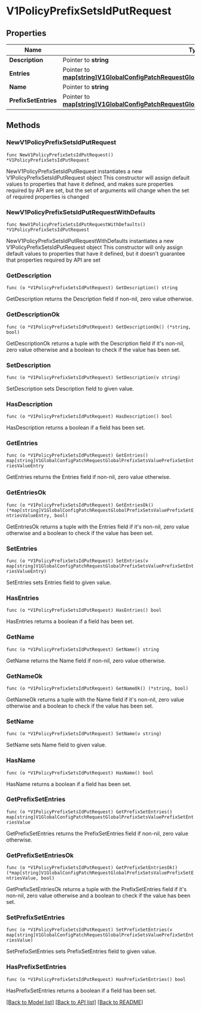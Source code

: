 # V1PolicyPrefixSetsIdPutRequest

## Properties

Name | Type | Description | Notes
------------ | ------------- | ------------- | -------------
**Description** | Pointer to **string** |  | [optional] 
**Entries** | Pointer to [**map[string]V1GlobalConfigPatchRequestGlobalPrefixSetsValuePrefixSetEntriesValueEntry**](V1GlobalConfigPatchRequestGlobalPrefixSetsValuePrefixSetEntriesValueEntry.md) |  | [optional] 
**Name** | Pointer to **string** |  | [optional] 
**PrefixSetEntries** | Pointer to [**map[string]V1GlobalConfigPatchRequestGlobalPrefixSetsValuePrefixSetEntriesValue**](V1GlobalConfigPatchRequestGlobalPrefixSetsValuePrefixSetEntriesValue.md) |  | [optional] 

## Methods

### NewV1PolicyPrefixSetsIdPutRequest

`func NewV1PolicyPrefixSetsIdPutRequest() *V1PolicyPrefixSetsIdPutRequest`

NewV1PolicyPrefixSetsIdPutRequest instantiates a new V1PolicyPrefixSetsIdPutRequest object
This constructor will assign default values to properties that have it defined,
and makes sure properties required by API are set, but the set of arguments
will change when the set of required properties is changed

### NewV1PolicyPrefixSetsIdPutRequestWithDefaults

`func NewV1PolicyPrefixSetsIdPutRequestWithDefaults() *V1PolicyPrefixSetsIdPutRequest`

NewV1PolicyPrefixSetsIdPutRequestWithDefaults instantiates a new V1PolicyPrefixSetsIdPutRequest object
This constructor will only assign default values to properties that have it defined,
but it doesn't guarantee that properties required by API are set

### GetDescription

`func (o *V1PolicyPrefixSetsIdPutRequest) GetDescription() string`

GetDescription returns the Description field if non-nil, zero value otherwise.

### GetDescriptionOk

`func (o *V1PolicyPrefixSetsIdPutRequest) GetDescriptionOk() (*string, bool)`

GetDescriptionOk returns a tuple with the Description field if it's non-nil, zero value otherwise
and a boolean to check if the value has been set.

### SetDescription

`func (o *V1PolicyPrefixSetsIdPutRequest) SetDescription(v string)`

SetDescription sets Description field to given value.

### HasDescription

`func (o *V1PolicyPrefixSetsIdPutRequest) HasDescription() bool`

HasDescription returns a boolean if a field has been set.

### GetEntries

`func (o *V1PolicyPrefixSetsIdPutRequest) GetEntries() map[string]V1GlobalConfigPatchRequestGlobalPrefixSetsValuePrefixSetEntriesValueEntry`

GetEntries returns the Entries field if non-nil, zero value otherwise.

### GetEntriesOk

`func (o *V1PolicyPrefixSetsIdPutRequest) GetEntriesOk() (*map[string]V1GlobalConfigPatchRequestGlobalPrefixSetsValuePrefixSetEntriesValueEntry, bool)`

GetEntriesOk returns a tuple with the Entries field if it's non-nil, zero value otherwise
and a boolean to check if the value has been set.

### SetEntries

`func (o *V1PolicyPrefixSetsIdPutRequest) SetEntries(v map[string]V1GlobalConfigPatchRequestGlobalPrefixSetsValuePrefixSetEntriesValueEntry)`

SetEntries sets Entries field to given value.

### HasEntries

`func (o *V1PolicyPrefixSetsIdPutRequest) HasEntries() bool`

HasEntries returns a boolean if a field has been set.

### GetName

`func (o *V1PolicyPrefixSetsIdPutRequest) GetName() string`

GetName returns the Name field if non-nil, zero value otherwise.

### GetNameOk

`func (o *V1PolicyPrefixSetsIdPutRequest) GetNameOk() (*string, bool)`

GetNameOk returns a tuple with the Name field if it's non-nil, zero value otherwise
and a boolean to check if the value has been set.

### SetName

`func (o *V1PolicyPrefixSetsIdPutRequest) SetName(v string)`

SetName sets Name field to given value.

### HasName

`func (o *V1PolicyPrefixSetsIdPutRequest) HasName() bool`

HasName returns a boolean if a field has been set.

### GetPrefixSetEntries

`func (o *V1PolicyPrefixSetsIdPutRequest) GetPrefixSetEntries() map[string]V1GlobalConfigPatchRequestGlobalPrefixSetsValuePrefixSetEntriesValue`

GetPrefixSetEntries returns the PrefixSetEntries field if non-nil, zero value otherwise.

### GetPrefixSetEntriesOk

`func (o *V1PolicyPrefixSetsIdPutRequest) GetPrefixSetEntriesOk() (*map[string]V1GlobalConfigPatchRequestGlobalPrefixSetsValuePrefixSetEntriesValue, bool)`

GetPrefixSetEntriesOk returns a tuple with the PrefixSetEntries field if it's non-nil, zero value otherwise
and a boolean to check if the value has been set.

### SetPrefixSetEntries

`func (o *V1PolicyPrefixSetsIdPutRequest) SetPrefixSetEntries(v map[string]V1GlobalConfigPatchRequestGlobalPrefixSetsValuePrefixSetEntriesValue)`

SetPrefixSetEntries sets PrefixSetEntries field to given value.

### HasPrefixSetEntries

`func (o *V1PolicyPrefixSetsIdPutRequest) HasPrefixSetEntries() bool`

HasPrefixSetEntries returns a boolean if a field has been set.


[[Back to Model list]](../README.md#documentation-for-models) [[Back to API list]](../README.md#documentation-for-api-endpoints) [[Back to README]](../README.md)



